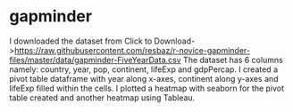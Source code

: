 # gapminder
I downloaded the dataset from Click to Download->https://raw.githubusercontent.com/resbaz/r-novice-gapminder-files/master/data/gapminder-FiveYearData.csv
The dataset has 6 columns namely: country, year, pop, continent, lifeExp and gdpPercap.
I created a pivot table dataframe with year along x-axes, continent along y-axes and lifeExp filled within the cells.
I plotted a heatmap with seaborn for the pivot table created and another heatmap using Tableau.
